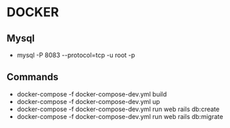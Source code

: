 # DOCKER

## Mysql

- mysql -P 8083 --protocol=tcp -u root -p

## Commands

- docker-compose -f docker-compose-dev.yml build
- docker-compose -f docker-compose-dev.yml up
- docker-compose -f docker-compose-dev.yml run web rails db:create
- docker-compose -f docker-compose-dev.yml run web rails db:migrate
